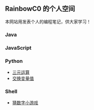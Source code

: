 ## RainbowC0 的个人空间
本网站用发表个人的编程笔记，供大家学习！
### Java
### JavaScript
### Python
- [三元运算](./python/01.md)
- [交换变量值](./python/02.md)

### Shell
- [猜数字小游戏](./shell/01.md)
